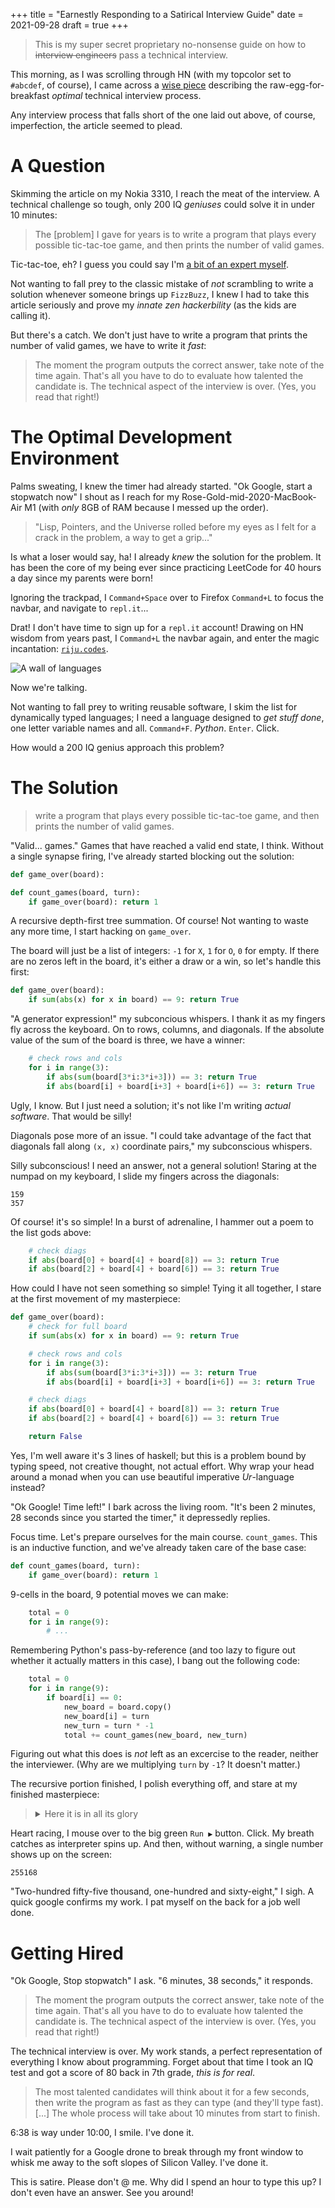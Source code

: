 +++
title = "Earnestly Responding to a Satirical Interview Guide"
date = 2021-09-28
draft = true
+++

> This is my super secret proprietary no-nonsense guide on how to ~~interview engineers~~ pass a technical interview.

This morning, as I was scrolling through HN (with my topcolor set to `#abcdef`, of course), I came across a [wise piece](https://www.spakhm.com/p/how-to-interview-engineers) describing the raw-egg-for-breakfast *optimal* technical interview process.

Any interview process that falls short of the one laid out above, of course, imperfection, the article seemed to plead.

# A Question

Skimming the article on my Nokia 3310, I reach the meat of the interview. A technical challenge so tough, only 200 IQ *geniuses* could solve it in under 10 minutes:

> The [problem] I gave for years is to write a program that plays every possible tic-tac-toe game, and then prints the number of valid games.

Tic-tac-toe, eh? I guess you could say I'm [a bit of an expert myself](https://github.com/slightknack/tic-tac-toe).

Not wanting to fall prey to the classic mistake of *not* scrambling to write a solution whenever someone brings up `FizzBuzz`, I knew I had to take this article seriously and prove my *innate zen hackerbility* (as the kids are calling it).

But there's a catch. We don't just have to write a program that prints the number of valid games, we have to write it *fast*:

> The moment the program outputs the correct answer, take note of the time again. That's all you have to do to evaluate how talented the candidate is. The technical aspect of the interview is over. (Yes, you read that right!)

# The Optimal Development Environment

Palms sweating, I knew the timer had already started. "Ok Google, start a stopwatch now" I shout as I reach for my Rose-Gold-mid-2020-MacBook-Air M1 (with *only* 8GB of RAM because I messed up the order).

> "Lisp, Pointers, and the Universe rolled before my eyes as I felt for a crack in the problem, a way to get a grip..."

Is what a loser would say, ha! I already *knew* the solution for the problem. It has been the core of my being ever since practicing LeetCode for 40 hours a day since my parents were born!

Ignoring the trackpad, I `Command+Space` over to Firefox `Command+L` to focus the navbar, and navigate to `repl.it`...

Drat! I don't have time to sign up for a `repl.it` account! Drawing on HN wisdom from years past, I `Command+L` the navbar again, and enter the magic incantation: [`riju.codes`](https://riju.codes).

![A wall of languages](/content/riju.png)

Now we're talking.

Not wanting to fall prey to writing reusable software, I skim the list for dynamically typed languages; I need a language designed to *get stuff done*, one letter variable names and all. `Command+F`. *Python*. `Enter`. Click.

How would a 200 IQ genius approach this problem?

# The Solution

> write a program that plays every possible tic-tac-toe game, and then prints the number of valid games.

"Valid... games." Games that have reached a valid end state, I think. Without a single synapse firing, I've already started blocking out the solution:

```python
def game_over(board):

def count_games(board, turn):
    if game_over(board): return 1
```

A recursive depth-first tree summation. Of course! Not wanting to waste any more time, I start hacking on `game_over`.

The board will just be a list of integers: `-1` for `X`, `1` for `O`, `0` for empty. If there are no zeros left in the board, it's either a draw or a win, so let's handle this first:

```python
def game_over(board):
    if sum(abs(x) for x in board) == 9: return True
```

"A generator expression!" my subconcious whispers. I thank it as my fingers fly across the keyboard. On to rows, columns, and diagonals. If the absolute value of the sum of the board is three, we have a winner:

```python
    # check rows and cols
    for i in range(3):
        if abs(sum(board[3*i:3*i+3])) == 3: return True
        if abs(board[i] + board[i+3] + board[i+6]) == 3: return True
```

Ugly, I know. But I just need a solution; it's not like I'm writing *actual software*. That would be silly!

Diagonals pose more of an issue. "I could take advantage of the fact that diagonals fall along `(x, x)` coordinate pairs," my subconscious whispers.

Silly subconscious! I need an answer, not a general solution! Staring at the numpad on my keyboard, I slide my fingers across the diagonals:

```
159
357
```

Of course! it's so simple! In a burst of adrenaline, I hammer out a poem to the list gods above:

```python
    # check diags
    if abs(board[0] + board[4] + board[8]) == 3: return True
    if abs(board[2] + board[4] + board[6]) == 3: return True
```

How could I have not seen something so simple! Tying it all together, I stare at the first movement of my masterpiece:

```python
def game_over(board):
    # check for full board
    if sum(abs(x) for x in board) == 9: return True

    # check rows and cols
    for i in range(3):
        if abs(sum(board[3*i:3*i+3])) == 3: return True
        if abs(board[i] + board[i+3] + board[i+6]) == 3: return True

    # check diags
    if abs(board[0] + board[4] + board[8]) == 3: return True
    if abs(board[2] + board[4] + board[6]) == 3: return True

    return False
```

Yes, I'm well aware it's 3 lines of haskell; but this is a problem bound by typing speed, not creative thought, not actual effort. Why wrap your head around a monad when you can use beautiful imperative *Ur*-language instead?

"Ok Google! Time left!" I bark across the living room. "It's been 2 minutes, 28 seconds since you started the timer," it depressedly replies.

Focus time. Let's prepare ourselves for the main course. `count_games`. This is an inductive function, and we've already taken care of the base case:

```python
def count_games(board, turn):
    if game_over(board): return 1
```

9-cells in the board, 9 potential moves we can make:

```python
    total = 0
    for i in range(9):
        # ...
```

Remembering Python's pass-by-reference (and too lazy to figure out whether it actually matters in this case), I bang out the following code:

```python
    total = 0
    for i in range(9):
        if board[i] == 0:
            new_board = board.copy()
            new_board[i] = turn
            new_turn = turn * -1
            total += count_games(new_board, new_turn)
```

Figuring out what this does is *not* left as an excercise to the reader, neither the interviewer. (Why are we multiplying `turn` by `-1`? It doesn't matter.)

The recursive portion finished, I polish everything off, and stare at my finished masterpiece:

<blockquote>
<details>
<summary> Here it is in all its glory</summary>

A masterpiece, I know:

```python
def game_over(board):
    # check for full board
    if sum(abs(x) for x in board) == 9: return True

    # check rows and cols
    for i in range(3):
        if abs(sum(board[3*i:3*i+3])) == 3: return True
        if abs(board[i] + board[i+3] + board[i+6]) == 3: return True

    # check diags
    if abs(board[0] + board[4] + board[8]) == 3: return True
    if abs(board[2] + board[4] + board[6]) == 3: return True

    return False

def count_games(board, turn):
    if game_over(board): return 1

    total = 0

    for i in range(9):
        if board[i] == 0:
            new_board = board.copy()
            new_board[i] = turn
            new_turn = turn * -1
            total += count_games(new_board, new_turn)

    return total

print(count_games([0 for _ in range(9)], 1))
```

No reusable code in sight. Yesiree. That's how it's done.

</details>
</blockquote>

Heart racing, I mouse over to the big green `Run ▶` button. Click. My breath catches as interpreter spins up. And then, without warning, a single number shows up on the screen:

```
255168
```

"Two-hundred fifty-five thousand, one-hundred and sixty-eight," I sigh. A quick google confirms my work. I pat myself on the back for a job well done.

# Getting Hired

"Ok Google, Stop stopwatch" I ask. "6 minutes, 38 seconds," it responds.

> The moment the program outputs the correct answer, take note of the time again. That's all you have to do to evaluate how talented the candidate is. The technical aspect of the interview is over. (Yes, you read that right!)

The technical interview is over. My work stands, a perfect representation of everything I know about programming. Forget about that time I took an IQ test and got a score of 80 back in 7th grade, *this is for real*.

> The most talented candidates will think about it for a few seconds, then write the program as fast as they can type (and they'll type fast). [...] The whole process will take about 10 minutes from start to finish.

6:38 is way under 10:00, I smile. I've done it.

I wait patiently for a Google drone to break through my front window to whisk me away to the soft slopes of Silicon Valley. I've done it.

<div class="boxed">
This is satire. Please don't @ me. Why did I spend an hour to type this up? I don't even have an answer. See you around!
</div>
